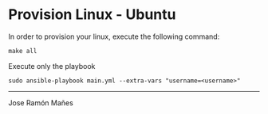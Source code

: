 # Provision Linux - Ubuntu

In order to provision your linux, execute the following command:

```Makefile
make all
```

Execute only the playbook
```ansible-playbook
sudo ansible-playbook main.yml --extra-vars "username=<username>"
```


---
Jose Ramón Mañes
